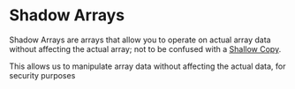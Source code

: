 # Shadow Arrays

Shadow Arrays are arrays that allow you to operate on actual array data without affecting the actual array; not to be confused with a
[Shallow Copy](https://developer.mozilla.org/en-US/docs/Glossary/Shallow_copy).

This allows us to manipulate array data without affecting the actual data, for security purposes
